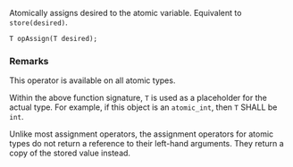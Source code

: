 Atomically assigns desired to the atomic variable. Equivalent to `store(desired)`.

```nvgt
T opAssign(T desired);
```

### Remarks

This operator is available on all atomic types.

Within the above function signature, `T` is used as a placeholder for the actual type. For example, if this object is an `atomic_int`, then `T` SHALL be `int`.

Unlike most assignment operators, the assignment operators for atomic types do not return a reference to their left-hand arguments. They return a copy of the stored value instead.
